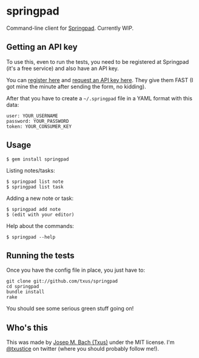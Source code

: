 # springpad

Command-line client for [Springpad](http://springpadit.com). Currently WIP.

## Getting an API key

To use this, even to run the tests, you need to be registered at Springpad
(it's a free service) and also have an API key.

You can [register here](http://springpadit.com/) and [request an API key here](
http://springpadit.com/developers/oauth/register-app). They give them FAST (I
got mine the minute after sending the form, no kidding).

After that you have to create a `~/.springpad` file in a YAML format with this
data:

    user: YOUR_USERNAME
    password: YOUR_PASSWORD
    token: YOUR_CONSUMER_KEY

## Usage

    $ gem install springpad

Listing notes/tasks:

    $ springpad list note
    $ springpad list task

Adding a new note or task:

    $ springpad add note
    $ (edit with your editor)

Help about the commands:

    $ springpad --help

## Running the tests

Once you have the config file in place, you just have to:

    git clone git://github.com/txus/springpad
    cd springpad
    bundle install
    rake

You should see some serious green stuff going on!

## Who's this

This was made by [Josep M. Bach (Txus)](http://txustice.me) under the MIT
license. I'm [@txustice](http://twitter.com/txustice) on twitter (where you
should probably follow me!).
